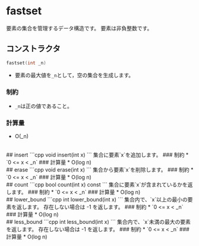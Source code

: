 # fastset
要素の集合を管理するデータ構造です。
要素は非負整数です。
<br>
## コンストラクタ
```cpp
fastset(int _n)
```
* 要素の最大値を`_n`として，空の集合を生成します。
### 制約
* `_n`は正の値であること。
### 計算量
* O(_n)
<br>
## insert
```cpp
void insert(int x)
```
集合に要素`x`を追加します。
### 制約
* `0 <= x < _n`
### 計算量
* O(log n)
<br>
## erase
```cpp
void erase(int x)
```
集合から要素`x`を削除します。
### 制約
* `0 <= x < _n`
### 計算量
* O(log n)
<br>
## count
```cpp
bool count(int x) const
```
集合に要素`x`が含まれているかを返します。
### 制約
* `0 <= x < _n`
### 計算量
* O(log n)
<br>
## lower_bound
```cpp
int lower_bound(int x)
```
集合内で、`x`以上の最小の要素を返します。
存在しない場合は -1 を返します。
### 制約
* `0 <= x < _n`
### 計算量
* O(log n)
<br>
## less_bound
```cpp
int less_bound(int x)
```
集合内で、`x`未満の最大の要素を返します。
存在しない場合は -1 を返します。
### 制約
* `0 <= x < _n`
### 計算量
* O(log n)
<br>